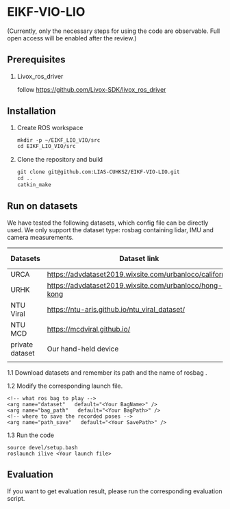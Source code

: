 # EIKF-VIO-LIO

(Currently, only the necessary steps for using the code are observable. Full open access will be enabled after the review.)

## Prerequisites

1. Livox_ros_driver

   follow https://github.com/Livox-SDK/livox_ros_driver

## Installation

1. Create ROS workspace

   ```markdown
   mkdir -p ~/EIKF_LIO_VIO/src
   cd EIKF_LIO_VIO/src
   ```

2. Clone the repository and build

   ```markdown
   git clone git@github.com:LIAS-CUHKSZ/EIKF-VIO-LIO.git
   cd ..
   catkin_make
   ```

   

## Run on datasets

We have tested the following datasets, which config file can be directly used. We only support the dataset type: rosbag containing lidar, IMU and camera measurements.

| Datasets        | Dataset link                                            | Launch file       | data preprocess | evaluation script                                            |
| --------------- | ------------------------------------------------------- | ----------------- | --------------- | ------------------------------------------------------------ |
| URCA            | https://advdataset2019.wixsite.com/urbanloco/california | URCA.launch       |                 | UR_evaluation.sh                                             |
| URHK            | https://advdataset2019.wixsite.com/urbanloco/hong-kong  | urbanloco.launch  |                 | UR_evaluation.sh                                             |
| NTU Viral       | https://ntu-aris.github.io/ntu_viral_dataset/           | NTU_VIRAL.launch  |                 | https://ntu-aris.github.io/ntu_viral_dataset/evaluation_tutorial.html |
| NTU MCD         | https://mcdviral.github.io/                             | NTU_Viral2.launch |                 | evaluate_ntu2.sh                                             |
| private dataset | Our hand-held device                                    | ilive_mid.launch  |                 | lab_evaluation.sh                                            |
|                 |                                                         |                   |                 |                                                              |



1.1 Download datasets and remember its path <Your BagPath>and the name of rosbag <Your BagName>. 

1.2 Modify the corresponding launch file.

```
<!-- what ros bag to play -->
<arg name="dataset"   default="<Your BagName>" /> 
<arg name="bag_path"   default="<Your BagPath>" />  
<!-- where to save the recorded poses -->
<arg name="path_save"   default="<Your SavePath>" /> 

```

1.3 Run the code

```
source devel/setup.bash
roslaunch ilive <Your launch file>
```



## Evaluation

If you want to get evaluation result, please run the corresponding evaluation script.

